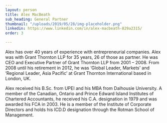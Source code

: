 ```yaml
---
layout: person
title: Alex MacBeath
sub_heading: General Partner
thumbnail: "/uploads/2019/05/28/img-placeholder.png"
linkedin: https://www.linkedin.com/in/alex-macbeath-829a2315/
order: 3

---
```

Alex has over 40 years of experience with entrepreneurial companies. Alex was with Grant Thornton LLP for 35 years, 26 of those as partner. He was CEO and Executive Partner of Grant Thornton LLP from 2001 – 2008. From 2008 until his retirement in 2012, he was ‘Global Leader, Markets’ and ‘Regional Leader, Asia Pacific’ at Grant Thornton International based in London, UK.

Alex received his B.Sc. from UPEI and his MBA from Dalhousie University. A member of the Canadian, Ontario and Prince Edward Island Institutes of Chartered Accountants, he received his C.A. designation in 1979 and was awarded his FCA in 2003. He is a member of the Institute of Corporate Directors and holds his ICD.D designation through the Rotman School of Management.
